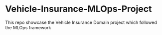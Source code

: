 # Vehicle-Insurance-MLOps-Project
This repo showcase the Vehicle Insurance Domain project which followed the MLOps framework
